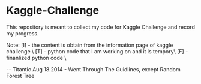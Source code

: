 Kaggle-Challenge
===============

This repository is meant to collect my code for Kaggle Challenge and record my progress. 

Note: [I] - the content is obtain from the information page of kaggle challenge \\
      [T] - python code that I am working on and it is tempory\\
      [F] - finanlized python code \\

-- Titantic 
Aug 18.2014 - Went Through The Guidlines, except Random Forest Tree 
